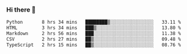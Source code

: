 ### Hi there 👋

<!--START_SECTION:waka-->

```txt
Python       8 hrs 34 mins   ████████▒░░░░░░░░░░░░░░░░   33.11 %
HTML         3 hrs 34 mins   ███▒░░░░░░░░░░░░░░░░░░░░░   13.80 %
Markdown     2 hrs 56 mins   ███░░░░░░░░░░░░░░░░░░░░░░   11.38 %
CSV          2 hrs 27 mins   ██▒░░░░░░░░░░░░░░░░░░░░░░   09.48 %
TypeScript   2 hrs 15 mins   ██▒░░░░░░░░░░░░░░░░░░░░░░   08.76 %
```

<!--END_SECTION:waka-->


<!--
**AnkelMauCastillo/AnkelMauCastillo** is a ✨ _special_ ✨ repository because its `README.md` (this file) appears on your GitHub profile.

Here are some ideas to get you started:

- 🔭 I’m currently working on ...
- 🌱 I’m currently learning ...
- 👯 I’m looking to collaborate on ...
- 🤔 I’m looking for help with ...
- 💬 Ask me about ...
- 📫 How to reach me: ...
- 😄 Pronouns: ...
- ⚡ Fun fact: ...
-->
